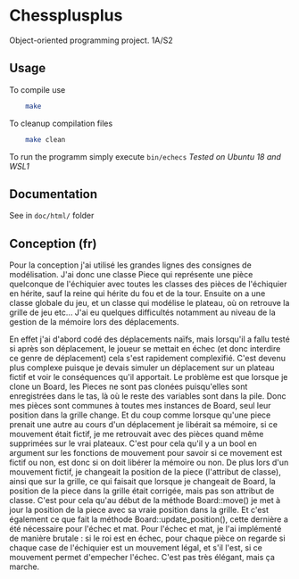 # Chessplusplus

Object-oriented programming project.
1A/S2

## Usage

To compile use

```bash
    make
```

To cleanup compilation files

```bash
    make clean
```

To run the programm simply execute `bin/echecs`
*Tested on Ubuntu 18 and WSL1*

## Documentation

See in `doc/html/` folder

## Conception (fr)

Pour la conception j'ai utilisé les grandes lignes des consignes de
modélisation.
J'ai donc une classe Piece qui représente une pièce quelconque de l'échiquier
avec toutes les classes des pièces de l'échiquier en hérite, sauf la reine qui
hérite du fou et de la tour.
Ensuite on a une classe globale du jeu, et un classe qui modélise le plateau,
où on retrouve la grille de jeu etc...
J'ai eu quelques difficultés notamment au niveau de la gestion de la mémoire
lors des déplacements.

En effet j'ai d'abord codé des déplacements naïfs, mais lorsqu'il a fallu testé
si après son déplacement, le joueur se mettait en échec (et donc interdire ce
genre de déplacement) cela s'est rapidement complexifié. C'est devenu plus
complexe puisque je devais simuler un déplacement sur un plateau fictif et voir
le conséquences qu'il apportait.
Le problème est que lorsque je clone un Board, les Pieces ne sont pas clonées
puisqu'elles sont enregistrées dans le tas, là où le reste des variables sont
dans la pile.
Donc mes pièces sont communes à toutes mes instances de Board, seul leur
position dans la grille change.
Et du coup comme lorsque qu'une piece prenait une autre au cours d'un
déplacement je libérait sa mémoire, si ce mouvement était fictif, je me
retrouvait avec des pièces quand même supprimées sur le vrai plateaux. C'est
pour cela qu'il y a un bool en argument sur les fonctions de mouvement pour
savoir si ce movement est fictif ou non, est donc si on doit libérer la mémoire
ou non. De plus lors d'un mouvement fictif, je changeait la position de la piece
(l'attribut de classe), ainsi que sur la grille, ce qui faisait que lorsque je
changeait de Board, la position de la piece dans la grille était corrigée, mais
pas son attribut de classe. C'est pour cela qu'au début de la méthode
Board::move() je met à jour la position de la piece avec sa vraie position dans
la grille. Et c'est également ce que fait la méthode Board::update_position(),
cette dernière a été nécessaire pour l'échec et mat.
Pour l'échec et mat, je l'ai implémenté de manière brutale : si le roi est en
échec, pour chaque pièce on regarde si chaque case de l'échiquier est un
mouvement légal, et s'il l'est, si ce mouvement permet d'empecher l'échec.
C'est pas très élégant, mais ça marche.
